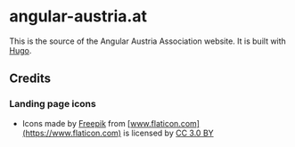 # angular-austria.at

This is the source of the Angular Austria Association website. It is built with [Hugo](https://gohugo.io/).

## Credits

### Landing page icons

* Icons made by [Freepik](https://www.freepik.com/) from [www.flaticon.com](https://www.flaticon.com) is licensed by [CC 3.0 BY](http://creativecommons.org/licenses/by/3.0/)